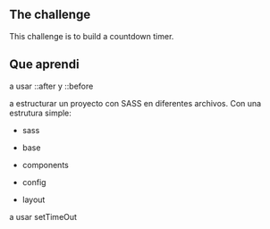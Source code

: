## The challenge

This challenge is to build a countdown timer.

## Que aprendi

a usar ::after y ::before

a estructurar un proyecto con SASS en diferentes archivos. Con una estrutura simple:

-   sass

-   base
-   components
-   config
-   layout

a usar setTimeOut

